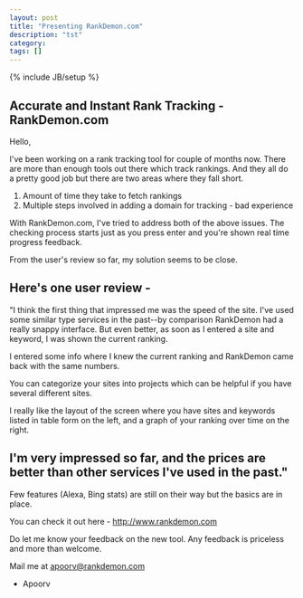 ```yaml
---
layout: post
title: "Presenting RankDemon.com"
description: "tst"
category: 
tags: []
---
```

{% include JB/setup %}

## Accurate and Instant Rank Tracking - RankDemon.com

Hello,

I've been working on a rank tracking tool for couple 
of months now. There are more than enough tools out
there which track rankings. And they all do a pretty
good job but there are two areas where they fall short.

1. Amount of time they take to fetch rankings 
2. Multiple steps involved in adding a domain for tracking - bad experience

With RankDemon.com, I've tried to address both of the
above issues. The checking process starts just as you press
enter and you're shown real time progress feedback. 

From the user's review so far, my solution seems to be close.

Here's one user review - 
---------------------------------------
"I think the first thing that impressed me was the speed of the 
site. I've used some similar type services in the past--by 
comparison RankDemon had a really snappy interface. But even 
better, as soon as I entered a site and keyword, I was shown 
the current ranking.

I entered some info where I knew the current ranking and 
RankDemon came back with the same numbers.

You can categorize your sites into projects which can be 
helpful if you have several different sites.

I really like the layout of the screen where you have sites 
and keywords listed in table form on the left, and a graph of 
your ranking over time on the right.

I'm very impressed so far, and the prices are better than 
other services I've used in the past."
---------------------------------------

Few features (Alexa, Bing stats) are still on their way
but the basics are in place. 

You can check it out here - http://www.rankdemon.com

Do let me know your feedback on the new tool. Any feedback
is priceless and more than welcome. 

Mail me at apoorv@rankdemon.com

- Apoorv
